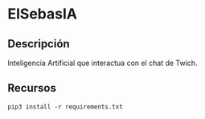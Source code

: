 # ElSebasIA
## Descripción
 Inteligencia Artificial que interactua con el chat de Twich.

## Recursos
```
pip3 install -r requirements.txt
```